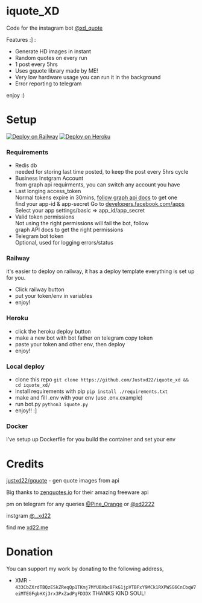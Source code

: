 # iquote_XD


Code for the instagram bot [@xd_quote](https://instagram/xd_quote/)

Features :] :
 - Generate HD images in instant
 - Random quotes on every run
 - 1 post every 5hrs
 - Uses gquote library made by ME!
 - Very low hardware usage you can run it in the background
 - Error reporting to telegram

enjoy :)


# Setup
[![Deploy on Railway](https://railway.app/button.svg)](https://railway.app/new/template/h?referralCode=4_MSke)
[![Deploy on Heroku](https://www.herokucdn.com/deploy/button.svg)](https://heroku.com/deploy?template=https://github.com/Justxd22/Emotions_XD)

### Requirements
  - Redis db  
    needed for storing last time posted, to keep the post every 5hrs cycle
  - Business Instgram Account  
    from graph api requirments, you can switch any account you have
  - Last longing access_token  
    Normal tokens expire in 30mins, [follow graph api docs](https://developers.facebook.com/docs/facebook-login/guides/access-tokens/get-long-lived) to get one  
    find your app-id & app-secret Go to [developers.facebook.com/apps](https://developers.facebook.com/apps/) Select your app settings/basic => app_id/app_secret
  - Valid token permissions  
    Not using the right permissions will fail the bot, follow  
    graph API docs to get the right permissions  
  - Telegram bot token  
    Optional, used for logging errors/status


### Railway
it's easier to deploy on railway, it has a deploy template everything is set up for you.
  - Click railway button
  - put your token/env in variables
  - enjoy!

### Heroku
  - click the heroku deploy button
  - make a new bot with bot father on telegram copy token
  - paste your token and other env, then deploy
  - enjoy!

### Local deploy
  - clone this repo
    `git clone https://github.com/Justxd22/iquote_xd && cd iquote_xd/`
  - install requirements with pip
    `pip install ./requirements.txt`
  - make and fill .env with your env (use .env.example)
  - run bot.py
    `python3 iquote.py`
  - enjoy!! :]

### Docker
i've setup up Dockerfile for you build the container and set your env  

# Credits

[justxd22/gquote](https://github.com/justxd22/gquote) - gen quote images from api

Big thanks to [zenquotes.io](https://zenquotes.io) for their amazing freeware api

pm on telegram for any queries [@Pine_Orange](t.me/Pine_Orange) or [@xd2222](t.me/xd2222)

instgram [@_.xd22](https://instagram.com/_.xd22)

find me [xd22.me](https://xd22.me)

# Donation
You can support my work by donating to the following address,

  - XMR - `433CbZXrdTBQzESkZReqQp1TKmj7MfUBXbc8FkG1jpVTBFxY9MCk1RXPWSG6CnCbqW7eiMTEGFgbHXj3rx3PxZadPgFD3DX` THANKS KIND SOUL!
